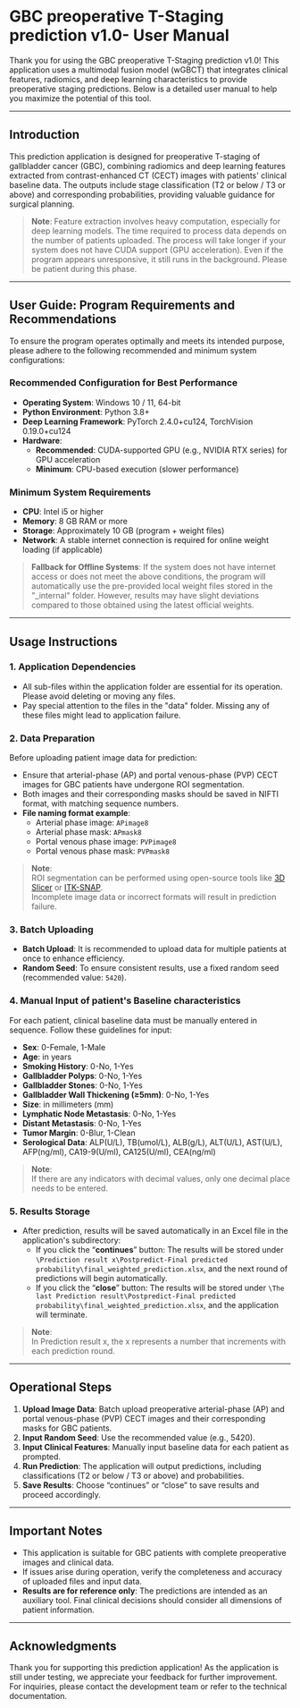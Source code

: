 # **GBC preoperative T-Staging prediction v1.0- User Manual**

Thank you for using the GBC preoperative T-Staging prediction v1.0! 
This application uses a multimodal fusion model (wGBCT) that integrates clinical features, radiomics, 
and deep learning characteristics to provide preoperative staging predictions.
Below is a detailed user manual to help you maximize the potential of this tool.

---

## **Introduction**

This prediction application is designed for preoperative T-staging of gallbladder cancer (GBC),
combining radiomics and deep learning features extracted from contrast-enhanced CT (CECT) images 
with patients' clinical baseline data. The outputs include stage classification (T2 or below / T3 or above) 
and corresponding probabilities, providing valuable guidance for surgical planning.

> **Note**:
> Feature extraction involves heavy computation, especially for deep learning models. The time required to process data depends on the number of patients uploaded. The process will take longer if your system does not have CUDA support (GPU acceleration). Even if the program appears unresponsive, it still runs in the background. Please be patient during this phase.

---

## **User Guide: Program Requirements and Recommendations**

To ensure the program operates optimally and meets its intended purpose, please adhere to the following recommended and minimum system configurations:

### **Recommended Configuration for Best Performance**
- **Operating System**: Windows 10 / 11, 64-bit
- **Python Environment**: Python 3.8+
- **Deep Learning Framework**: PyTorch 2.4.0+cu124, TorchVision 0.19.0+cu124
- **Hardware**:
  - **Recommended**: CUDA-supported GPU (e.g., NVIDIA RTX series) for GPU acceleration
  - **Minimum**: CPU-based execution (slower performance)

### **Minimum System Requirements**
- **CPU**: Intel i5 or higher
- **Memory**: 8 GB RAM or more
- **Storage**: Approximately 10 GB (program + weight files)
- **Network**: A stable internet connection is required for online weight loading (if applicable)

> **Fallback for Offline Systems**:
> If the system does not have internet access or does not meet the above conditions, the program will automatically use the pre-provided local weight files stored in the "_internal" folder. However, results may have slight deviations compared to those obtained using the latest official weights.

---

## **Usage Instructions**

### 1. Application Dependencies
- All sub-files within the application folder are essential for its operation. Please avoid deleting or moving any files.
- Pay special attention to the files in the "data" folder. Missing any of these files might lead to application failure.

### 2. Data Preparation
Before uploading patient image data for prediction:
- Ensure that arterial-phase (AP) and portal venous-phase (PVP) CECT images for GBC patients have undergone ROI segmentation.
- Both images and their corresponding masks should be saved in NIFTI format, with matching sequence numbers.
- **File naming format example**:
  - Arterial phase image: `APimage8`
  - Arterial phase mask: `APmask8`
  - Portal venous phase image: `PVPimage8`
  - Portal venous phase mask: `PVPmask8`

> **Note**:  
> ROI segmentation can be performed using open-source tools like [3D Slicer](https://www.slicer.org/) or [ITK-SNAP](http://www.itksnap.org/).  
> Incomplete image data or incorrect formats will result in prediction failure.

### 3. Batch Uploading
- **Batch Upload**: It is recommended to upload data for multiple patients at once to enhance efficiency.
- **Random Seed**: To ensure consistent results, use a fixed random seed (recommended value: `5420`).

### 4. Manual Input of patient's Baseline characteristics
For each patient, clinical baseline data must be manually entered in sequence. Follow these guidelines for input:
- **Sex**: 0-Female, 1-Male  
- **Age**: in years  
- **Smoking History**: 0-No, 1-Yes  
- **Gallbladder Polyps**: 0-No, 1-Yes  
- **Gallbladder Stones**: 0-No, 1-Yes  
- **Gallbladder Wall Thickening (≥5mm)**: 0-No, 1-Yes  
- **Size**: in millimeters (mm)  
- **Lymphatic Node Metastasis**: 0-No, 1-Yes  
- **Distant Metastasis**: 0-No, 1-Yes  
- **Tumor Margin**: 0-Blur, 1-Clean  
- **Serological Data**: ALP(U/L), TB(umol/L), ALB(g/L), ALT(U/L), AST(U/L), AFP(ng/ml), CA19-9(U/ml), CA125(U/ml), CEA(ng/ml)

> **Note**:  
> If there are any indicators with decimal values, only one decimal place needs to be entered.

### 5. Results Storage
- After prediction, results will be saved automatically in an Excel file in the application's subdirectory:
  - If you click the “**continues**” button: The results will be stored under `\Prediction result x\Postpredict-Final predicted probability\final_weighted_prediction.xlsx`, and the next round of predictions will begin automatically.
  - If you click the “**close**” button: The results will be stored under `\The last Prediction result\Postpredict-Final predicted probability\final_weighted_prediction.xlsx`, and the application will terminate.

> **Note**:  
> In Prediction result x, the x represents a number that increments with each prediction round.

---

## **Operational Steps**

1. **Upload Image Data**: Batch upload preoperative arterial-phase (AP) and portal venous-phase (PVP) CECT images and their corresponding masks for GBC patients.
2. **Input Random Seed**: Use the recommended value (e.g., 5420).
3. **Input Clinical Features**: Manually input baseline data for each patient as prompted.
4. **Run Prediction**: The application will output predictions, including classifications (T2 or below / T3 or above) and probabilities.
5. **Save Results**: Choose “continues” or “close” to save results and proceed accordingly.

---

## **Important Notes**

- This application is suitable for GBC patients with complete preoperative images and clinical data.
- If issues arise during operation, verify the completeness and accuracy of uploaded files and input data.
- **Results are for reference only**: The predictions are intended as an auxiliary tool. Final clinical decisions should consider all dimensions of patient information.

---

## **Acknowledgments**

Thank you for supporting this prediction application! As the application is still under testing, we appreciate your feedback for further improvement. For inquiries, please contact the development team or refer to the technical documentation.
